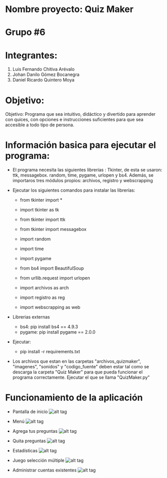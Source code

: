 # Nombre proyecto: Quiz Maker 

# Grupo #6

# Integrantes:
  1. Luis Fernando Chitiva Arévalo 
  2. Johan Danilo Gómez Bocanegra 
  3. Daniel Ricardo Quintero Moya

# Objetivo:
Objetivo: Programa que sea intuitivo, didáctico y divertido para aprender con quices, con opciones e 
instrucciones suficientes para que sea accesible a todo tipo de persona.

# Información basica para ejecutar el programa:

- El programa necesita las siguientes librerías : Tkinter, de esta se usaron: ttk, messagebox. random, time, pygame, urlopen y bs4. Además, se importaros tres módulos propios: archivos, registro y webscrapping

- Ejecutar los siguientes comandos para instalar las librerías:
    - from tkinter import *
    - import tkinter as tk
    - from tkinter import ttk
    - from tkinter import messagebox
    - import random
    - import time
    - import pygame
    - from bs4 import BeautifulSoup
    - from urllib.request import urlopen
    
    - import archivos as arch 
    - import registro as reg 
    - import webscrapping as web 
    
- Librerias externas

    - bs4: pip install bs4 == 4.9.3
    - pygame: pip install pygame == 2.0.0
    
- Ejecutar:

    - pip install -r requirements.txt

- Los archivos que estan en las carpetas "archivos_quizmaker", "imagenes", "sonidos" y "codigo_fuente" deben estar tal como se descarga la carpeta "Quiz Maker" para que pueda funcionar el programa correctamente. Ejecutar el que se llama "QuizMaker.py"

# Funcionamiento de la aplicación
- Pantalla de inicio
  ![alt tag](https://github.com/jgomezbo/Quiz-Maker/blob/main/imagenes/inicio.png)
  
- Menú
  ![alt tag](https://github.com/jgomezbo/Archivos_Webscraping/blob/main/imagenes/informacion%20en%20limpio.png)
  
- Agrega tus preguntas
  ![alt tag](https://github.com/jgomezbo/Quiz-Maker/blob/main/imagenes/agregar.png)
 
- Quita preguntas
  ![alt tag](https://github.com/jgomezbo/Quiz-Maker/blob/main/imagenes/quitar.png)
  
- Estadísticas
  ![alt tag](https://github.com/jgomezbo/Quiz-Maker/blob/main/imagenes/estadisticas.png)
  
- Juego selección múltiple
  ![alt tag](https://github.com/jgomezbo/Quiz-Maker/blob/main/imagenes/juego.png)
  
- Administrar cuentas existentes
  ![alt tag](https://github.com/jgomezbo/Quiz-Maker/blob/main/imagenes/admin.png)


